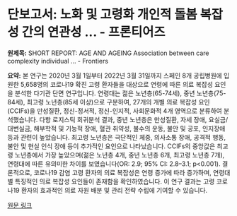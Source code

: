 # 단보고서: 노화 및 고령화 개인적 돌봄 복잡성 간의 연관성 ... - 프론티어즈

**원제목:** SHORT REPORT: AGE AND AGEING Association between care complexity individual ... - Frontiers

**요약:** 본 연구는 2020년 3월 1일부터 2022년 3월 31일까지 스페인 8개 공립병원에 입원한 5,658명의 코로나19 확진 고령 환자들을 대상으로 연령에 따른 의료 복잡성 요인을 분석한 다기관 단면 연구입니다.  연령대는 젊은 노년층(65-74세), 중년 노년층(75-84세), 최고령 노년층(85세 이상)으로 구분하여, 27개의 개별 의료 복잡성 요인(CCIFs)을 만성질환, 정신-정서적, 정신-인지적, 사회문화적 4개 영역으로 분류하여 분석했습니다. 다항 로지스틱 회귀분석 결과, 중년 노년층은 만성질환, 자세 장애, 요실금/대변실금, 해부학적 및 기능적 장애, 혈관 취약성, 불수의 운동, 불안 및 공포, 인지장애 등과 관련이 높았습니다.  최고령 노년층은 극단적인 체중, 의사소통 장애, 공격적 행동, 불안 및 현실 인식 장애 등이 추가적인 요인으로 나타났습니다.  CCIFs의 중앙값은 최고령 노년층에서 가장 높았으며(젊은 노년층 4개, 중년 노년층 6개, 최고령 노년층 7개), 연령대에 따른 유의미한 차이를 보였습니다(OR: 2.9; 95% CI: 2.8–3.1; p<0.001).  결론적으로, 코로나19 감염 고령 환자의 의료 복잡성은 연령 증가에 따라 증가하며, 연령대별 특징적인 의료 복잡성 요인들이 존재함을 확인하였습니다. 이 연구 결과는 고령 코로나19 환자의 효과적인 의료 자원 배분 및 관리 전략 수립에 기여할 수 있습니다.

[원문 링크](https://www.frontiersin.org/journals/aging/articles/10.3389/fragi.2025.1524849/full)
